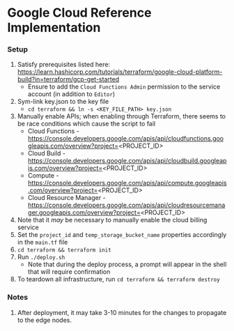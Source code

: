 # Google Cloud Reference Implementation

### Setup

1. Satisfy prerequisites listed here: https://learn.hashicorp.com/tutorials/terraform/google-cloud-platform-build?in=terraform/gcp-get-started 
    * Ensure to add the `Cloud Functions Admin` permission to the service account (in addition to `Editor`)
2. Sym-link key.json to the key file
    * `cd terraform && ln -s <KEY_FILE_PATH> key.json`
3. Manually enable APIs; when enabling through Terraform, there seems to be race conditions which cause the script to fail
    * Cloud Functions - https://console.developers.google.com/apis/api/cloudfunctions.googleapis.com/overview?project=<PROJECT_ID>
    * Cloud Build - https://console.developers.google.com/apis/api/cloudbuild.googleapis.com/overview?project=<PROJECT_ID>
    * Compute - https://console.developers.google.com/apis/api/compute.googleapis.com/overview?project=<PROJECT_ID>
    * Cloud Resource Manager - https://console.developers.google.com/apis/api/cloudresourcemanager.googleapis.com/overview?project=<PROJECT_ID>
4. Note that it *may* be necessary to manually enable the cloud billing service
5. Set the `project_id` and `temp_storage_bucket_name` properties accordingly in the `main.tf` file
6. `cd terraform && terraform init`
7. Run `./deploy.sh`
    * Note that during the deploy process, a prompt will appear in the shell that will require confirmation
8. To teardown all infrastructure, run `cd terraform && terraform destroy`

### Notes

1. After deployment, it may take 3-10 minutes for the changes to propagate to the edge nodes.



